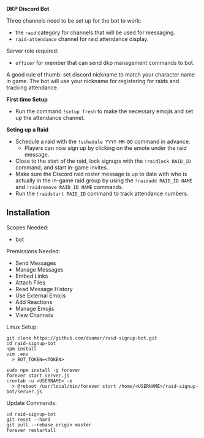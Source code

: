 **DKP Discord Bot**

Three channels need to be set up for the bot to work:
- the `raid` category for channels that will be used for messaging.
- `raid-attendance` channel for raid attendance display.

Server role required:
- `officer` for member that can send dkp management commands to bot.

A good rule of thumb: set discord nickname to match your character name in game.
The bot will use your nickname for registering for raids and tracking attendance.

**First time Setup**

- Run the command `!setup fresh` to make the necessary emojis and set up the attendance channel.

**Seting up a Raid**

- Schedule a raid with the `!schedule YYYY-MM-DD` command in advance.
  - Players can now sign up by clicking on the emote under the raid message.
- Close to the start of the raid, lock signups with the `!raidlock RAID_ID` command, and start in-game invites.
- Make sure the Discord raid roster message is up to date with who is actually in the in-game raid group by using the `!raidadd RAID_ID NAME` and `!raidremove RAID_ID NAME` commands.
- Run the `!raidstart RAID_ID` command to track attendance numbers.

  
## Installation

Scopes Needed:

- bot

Premissions Needed:

- Send Messages
- Manage Messages
- Embed Links
- Attach Files
- Read Message History
- Use External Emojis
- Add Reactions
- Manage Emojis
- View Channels

Linux Setup:

```
git clone https://github.com/dsamar/raid-signup-bot.git
cd raid-signup-bot
npm install
vim .env
  > BOT_TOKEN=<TOKEN>

sudo npm install -g forever
forever start server.js
crontab -u <USERNAME> -e
  > @reboot /usr/local/bin/forever start /home/<USERNAME>/raid-signup-bot/server.js
```

Update Commands:

```
cd raid-signup-bot
git reset --hard
git pull --rebase origin master
forever restartall

```